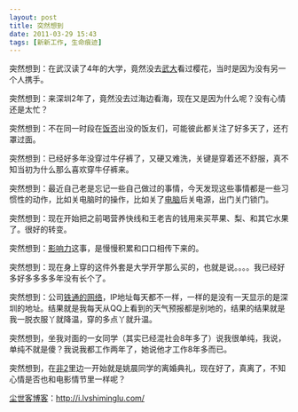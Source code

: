 ```yaml
---
layout: post
title: 突然想到
date: 2011-03-29 15:43
tags: [新新工作, 生命痕迹]
---
```

突然想到：在武汉读了4年的大学，竟然没去<a href="http://i.lvshiminglu.com/blog/182.html" target="_blank">武大</a>看过樱花，当时是因为没有另一个人携手。

突然想到：来深圳2年了，竟然没去过海边看海，现在又是因为什么呢？没有心情还是太忙？

突然想到：不在同一时段在<a href="http://i.lvshiminglu.com/tag/%E9%A5%AD%E5%90%A6" target="_blank">饭否</a>出没的饭友们，可能彼此都关注了好多天了，还冇罩过面。

突然想到：已经好多年没穿过牛仔裤了，又硬又难洗，关键是穿着还不舒服，真不知当初为什么那么喜欢穿牛仔裤来。

突然想到：最近自己老是忘记一些自己做过的事情，今天发现这些事情都是一些习惯性的动作，比如关电脑时的操作，比如关了<a href="http://i.lvshiminglu.com/tag/%E7%94%B5%E8%84%91" target="_blank">电脑</a>后关电源，出门关门锁门。

突然想到：现在开始把之前喝营养快线和王老吉的钱用来买苹果、梨、和其它水果了。很好的转变。

突然想到：<a href="http://i.lvshiminglu.com/blog/436.html" target="_blank">影响力</a>这事，是慢慢积累和口口相传下来的。

突然想到：现在身上穿的这件外套是大学开学那么买的，也就是说。。。。我已经好多好多多多多年没有长个了。

突然想到：公司<a href="http://i.lvshiminglu.com/blog/672.html" target="_blank">铁通的网络</a>，IP地址每天都不一样，一样的是没有一天显示的是深圳的地址。结果就是我每天从QQ上看到的天气预报都是别地的，结果的结果就是我一脱衣服丫就降温，穿的多点丫就升温。

突然想到，坐我对面的一女同学（其实已经混社会8年多了）说我很单纯，我说，单纯不就是傻？我说我都工作两年了，她说他才工作8年多而已。

突然想到，在<a href="http://i.lvshiminglu.com/blog/628.html" target="_blank">非2</a>里边一开始就是姚晨同学的离婚典礼，现在好了，真离了，不知心情是否也和电影情节里一样呢？

<a href="http://i.lvshiminglu.com/">尘世客博客</a>：<a href="http://i.lvshiminglu.com/">http://i.lvshiminglu.com/</a>

